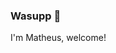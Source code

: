 ### Wasupp 👋
I'm Matheus, welcome!
<!--
<div>
  <a href="https://github.com/mathleite">
  <img height="180em" src="https://github-readme-stats.vercel.app/api?username=mathleite&show_icons=true&theme=dark&include_all_commits=true&count_private=true"/>
  <img height="180em" src="https://github-readme-stats.vercel.app/api/top-langs/?username=mathleite&layout=compact&langs_count=7&theme=dark"/>
</div>
-- >
<div> 
  <a href="https://instagram.com/mathleitt" target="_blank"><img src="https://img.shields.io/badge/-Instagram-%23E4405F?style=for-the-badge&logo=instagram&logoColor=white" target="_blank"></a>
  <a href = "mailto:matheus.leite.san@gmail.com"><img src="https://img.shields.io/badge/-Gmail-%23333?style=for-the-badge&logo=gmail&logoColor=white" target="_blank"></a>
  <a href="https://www.linkedin.com/in/matheus-leite" target="_blank"><img src="https://img.shields.io/badge/-LinkedIn-%230077B5?style=for-the-badge&logo=linkedin&logoColor=white" target="_blank"></a>
</div>
